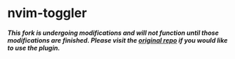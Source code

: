 # nvim-toggler

***This fork is undergoing modifications and will not function until those modifications are finished. Please visit the [original repo](https://github.com/nguyenvukhang/nvim-toggler) if you would like to use the plugin.***


